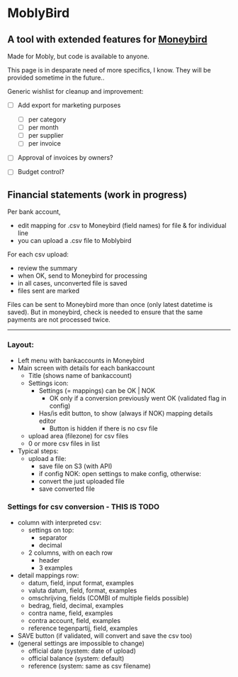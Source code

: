 # MoblyBird
## A tool with extended features for [Moneybird](moneybird.com)
Made for Mobly, but code is available to anyone.

This page is in desparate need of more specifics, I know.
They will be provided sometime in the future..

Generic wishlist for cleanup and improvement:
- [ ] Add export for marketing purposes
    - [ ] per category
    - [ ] per month
    - [ ] per supplier
    - [ ] per invoice
- [ ] Approval of invoices by owners?
- [ ] Budget control?



## Financial statements (work in progress)
Per bank account, 
* edit mapping for .csv to Moneybird (field names) for file & for individual line
* you can upload a .csv file to Moblybird

For each csv upload:
* review the summary
* when OK, send to Moneybird for processing
* in all cases, unconverted file is saved
* files sent are marked

Files can be sent to Moneybird more than once (only latest datetime is saved). But in moneybird, check is needed to ensure that the same payments are not processed twice.

---
### Layout:
* Left menu with bankaccounts in Moneybird
* Main screen with details for each bankaccount
    * Title (shows name of bankaccount)
    * Settings icon:
        * Settings (= mappings) can be OK | NOK
            * OK only if a conversion previously went OK (validated flag in config)
        * Has/is edit button, to show (always if NOK) mapping details editor
            * Button is hidden if there is no csv file
    * upload area (filezone) for csv files
    * 0 or more csv files in list
* Typical steps:
    * upload a file:
        * save file on S3 (with API)
        * if config NOK: open settings to make config, otherwise:
        * convert the just uploaded file
        * save converted file


### Settings for csv conversion - THIS IS TODO
* column with interpreted csv:
    * settings on top:
        * separator
        * decimal
    * 2 columns, with on each row
        * header
        * 3 examples
* detail mappings row:
    * datum, field, input format, examples
    * valuta datum, field, format, examples
    * omschrijving, fields (COMBI of multiple fields possible)
    * bedrag, field, decimal, examples
    * contra name, field, examples
    * contra account, field, examples
    * reference tegenpartij, field, examples
* SAVE button (if validated, will convert and save the csv too)
* (general settings are impossible to change)
    * official date (system: date of upload)
    * official balance (system: default)
    * reference (system: same as csv filename)
